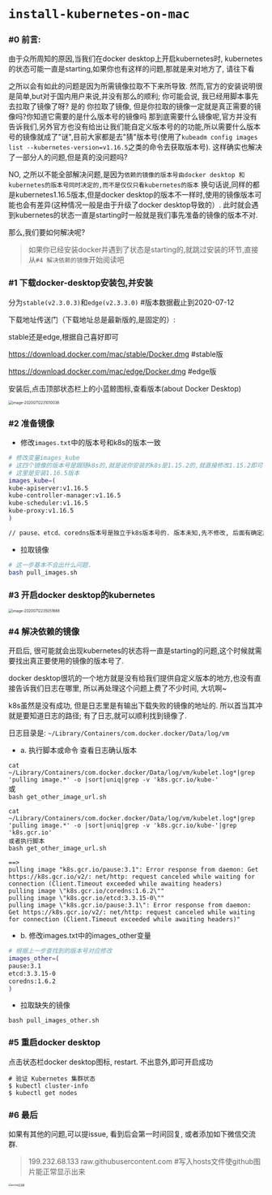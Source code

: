 # `install-kubernetes-on-mac`

### #0 前言:

由于众所周知的原因,当我们在docker desktop上开启kubernetes时, kubernetes的状态可能一直是starting,如果你也有这样的问题,那就是来对地方了, 请往下看

之所以会有如此的问题是因为所需镜像拉取不下来所导致. 然而,官方的安装说明很是简单,but对于国内用户来说,并没有那么的顺利; 你可能会说, 我已经用脚本事先去拉取了镜像了呀? 是的 你拉取了镜像, 但是你拉取的镜像一定就是真正需要的镜像吗?你知道它需要的是什么版本号的镜像吗 那到底需要什么镜像呢,官方并没有告诉我们,另外官方也没有给出让我们能自定义版本号的的功能,所以需要什么版本号的镜像就成了"谜",目前大家都是去"猜"版本号(使用了`kubeadm config images list --kubernetes-version=v1.16.5`之类的命令去获取版本号). 这样确实也解决了一部分人的问题,但是真的没问题吗? 

NO, 之所以不能全部解决问题,是因为`依赖的镜像的版本号由docker desktop 和kubernetes的版本号同时决定的,而不是仅仅只看kubernetes的版本`  换句话说,同样的都是kubernetes1.16.5版本,但是docker desktop的版本不一样时,使用的镜像版本可能也会有差异(这种情况一般是由于升级了docker desktop导致的）. 此时就会遇到kubernetes的状态一直是starting时一般就是我们事先准备的镜像的版本不对.

那么,我们要如何解决呢?

> 如果你已经安装docker并遇到了状态是starting的,就跳过安装的环节,直接从`#4 解决依赖的镜像`开始阅读吧

### #1 下载docker-desktop安装包,并安装

分为`stable(v2.3.0.3)`和`edge(v2.3.3.0)`  #版本数据截止到2020-07-12

下载地址传送门（下载地址总是最新版的,是固定的）:

 stable还是edge,根据自己喜好即可

https://download.docker.com/mac/stable/Docker.dmg  #stable版

https://download.docker.com/mac/edge/Docker.dmg    #edge版

安装后,点击顶部状态栏上的小蓝鲸图标,查看版本(about Docker Desktop)

<img src="https://note.youdao.com/yws/public/resource/bf8752018b5bf8e4d9b8185e121cbddb/xmlnote/30260C0367044C1C9C0AFF04BADDA727/12771" alt="image-20200712231010038" style="zoom:50%;" />

### #2 准备镜像

- 修改`images.txt`中的版本号和k8s的版本一致

```bash
# 修改变量images_kube
# 这四个镜像的版本号是跟随k8s的,就是说你安装的k8s是1.15.2的,就直接修改1.15.2即可
# 这里是安装1.16.5版本
images_kube=(
kube-apiserver:v1.16.5
kube-controller-manager:v1.16.5
kube-scheduler:v1.16.5
kube-proxy:v1.16.5
)

// pause、etcd、coredns版本号是独立于k8s版本号的. 版本未知,先不修改, 后面有确定版本的办法
```

- 拉取镜像

```bash
# 这一步基本不会出什么问题.
bash pull_images.sh
```
### #3 开启docker desktop的kubernetes

<img src="https://note.youdao.com/yws/public/resource/bf8752018b5bf8e4d9b8185e121cbddb/xmlnote/32BD0E3A398F468F840CCFFED61A2030/12770" alt="image-20200712235051688" style="zoom:50%;" />

### #4 解决依赖的镜像

开启后, 很可能就会出现kubernetes的状态将一直是starting的问题,这个时候就需要找出真正要使用的镜像的版本号了.

docker desktop很坑的一个地方就是没有给我们提供自定义版本的地方,也没有直接告诉我们日志在哪里, 所以再处理这个问题上费了不少时间, 大坑啊~

k8s虽然是没有成功, 但是日志里是有输出下载失败的镜像的地址的. 所以首当其冲就是要知道日志的路径; 有了日志,就可以顺利找到镜像了.

日志目录是: `~/Library/Containers/com.docker.docker/Data/log/vm`

- a. 执行脚本或命令 查看日志确认版本

`cat ~/Library/Containers/com.docker.docker/Data/log/vm/kubelet.log*|grep 'pulling image.*' -o |sort|uniq|grep -v 'k8s.gcr.io/kube-'`  
或  
`bash get_other_image_url.sh`

```
cat ~/Library/Containers/com.docker.docker/Data/log/vm/kubelet.log*|grep 'pulling image.*' -o |sort|uniq|grep -v 'k8s.gcr.io/kube-'|grep 'k8s.gcr.io'
或者执行脚本
bash get_other_image_url.sh

==>
pulling image "k8s.gcr.io/pause:3.1": Error response from daemon: Get https://k8s.gcr.io/v2/: net/http: request canceled while waiting for connection (Client.Timeout exceeded while awaiting headers)
pulling image \"k8s.gcr.io/coredns:1.6.2\""
pulling image \"k8s.gcr.io/etcd:3.3.15-0\""
pulling image \"k8s.gcr.io/pause:3.1\": Error response from daemon: Get https://k8s.gcr.io/v2/: net/http: request canceled while waiting for connection (Client.Timeout exceeded while awaiting headers)"
```

- b. 修改images.txt中的images_other变量
```bash
# 根据上一步查找到的版本号对应修改
images_other=(
pause:3.1
etcd:3.3.15-0
coredns:1.6.2
)
```
- 拉取缺失的镜像

```
bash pull_images_other.sh
```

### #5 重启docker desktop

点击状态栏docker desktop图标, restart. 不出意外,即可开启成功

```
# 验证 Kubernetes 集群状态
$ kubectl cluster-info
$ kubectl get nodes
```

### #6 最后

如果有其他的问题,可以提issue, 看到后会第一时间回复, 或者添加如下微信交流群.
> 199.232.68.133 raw.githubusercontent.com  #写入hosts文件使github图片能正常显示出来  
<img src="https://raw.githubusercontent.com/neo515/install-kubernetes-on-mac/master/pics/WechatIMG5.jpeg" alt="wechat交流群" style="zoom:30%;" />

